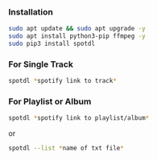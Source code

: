 ### Installation

```bash
sudo apt update && sudo apt upgrade -y
sudo apt install python3-pip ffmpeg -y
sudo pip3 install spotdl
```

### For Single Track

```bash
spotdl *spotify link to track*
```

### For Playlist or Album

```bash
spotdl *spotify link to playlist/album*
```

or

```bash
spotdl --list *name of txt file*
```